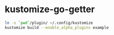 # kustomize-go-getter

```sh
ln -s `pwd`/plugin/ ~/.config/kustomize
kustomize build --enable_alpha_plugins example
```

